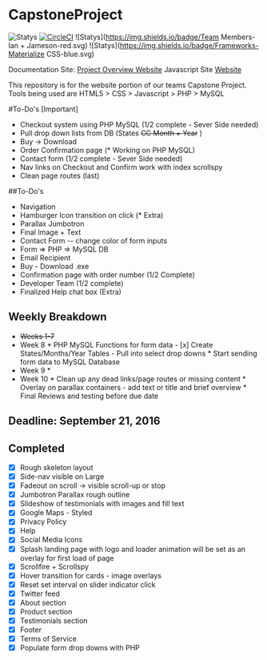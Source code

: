 # CapstoneProject

![Statys](https://img.shields.io/badge/Complete-60%25-orange.svg) [![CircleCI](https://img.shields.io/circleci/project/BrightFlair/PHP.Gt.svg?maxAge=2592000?style=flat-square)]()
![Statys](https://img.shields.io/badge/Team Members-Ian + Jameson-red.svg)
![Statys](https://img.shields.io/badge/Frameworks-Materialize CSS-blue.svg)

Documentation Site:
 [Project Overview Website](https://gorgonsmaze.github.io/CapstoneOverview/)
Javascript Site
 [Website](https://gorgonsmaze.github.io/CapstoneProject/)
 
 
 This repository is for the website portion of our teams Capstone Project.
 Tools being used are HTML5 > CSS > Javascript > PHP > MySQL

#To-Do's [Important]
* Checkout system using PHP MySQL (1/2 complete - Sever Side needed)
 * Pull drop down lists from DB (States ~~CC Month + Year~~ )
* Buy -> Download  
* Order Confirmation page (* Working on PHP MySQL)
* Contact form (1/2 complete - Sever Side needed)
* Nav links on Checkout and Confirm work with index scrollspy
* Clean page routes (last)

##To-Do's
* Navigation
 * Hamburger Icon transition on click (* Extra)
* Parallax Jumbotron
 * Final Image + Text
* Contact Form -- change color of form inputs
 * Form => PHP => MySQL DB 
 * Email Recipient 
* Buy - Download .exe
* Confirmation page with order number (1/2 Complete)
* Developer Team (1/2 complete)
 * Finalized Help chat box (Extra)
 
 
## Weekly Breakdown
* ~~Weeks 1-7~~   
* Week 8
       * PHP MySQL Functions for form data
       - [x] Create States/Months/Year Tables - Pull into select drop downs
       * Start sending form data to MySQL Database
* Week 9
       * 
* Week 10
      * Clean up any dead links/page routes or missing content 
      * Overlay on parallax containers - add text or title and brief overview
      * Final Reviews and testing before due date


## Deadline: September 21, 2016


## Completed
 - [x] Rough skeleton layout
 - [x] Side-nav visible on Large
 - [x] Fadeout on scroll -> visible scroll-up or stop
 - [x] Jumbotron Parallax rough outline
 - [x] Slideshow of testimonials with images and fill text
 - [x] Google Maps - Styled
 - [x] Privacy Policy
 - [x] Help
 - [x] Social Media Icons
 - [x] Splash landing page with logo and loader animation
    will be set as an overlay for first load of page
 - [x] Scrollfire + Scrollspy
 - [x] Hover transition for cards - image overlays 
 - [x] Reset set interval  on slider indicator click
 - [x] Twitter feed
 - [x] About section
 - [x] Product section
 - [x] Testimonials section
 - [x] Footer
  - [x] Terms of Service 
 - [x] Populate form drop downs with PHP 
